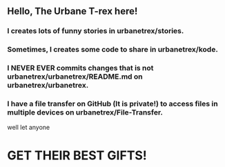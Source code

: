 ## Hello, The Urbane T-rex here!
### I creates lots of funny stories in urbanetrex/stories.
### Sometimes, I creates some code to share in urbanetrex/kode.
### I NEVER EVER commits changes that is not urbanetrex/urbanetrex/README.md on urbanetrex/urbanetrex.
### I have a file transfer on GitHub (It is private!) to access files in multiple devices on urbanetrex/File-Transfer.
well let anyone
# GET THEIR BEST GIFTS!

